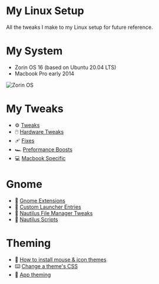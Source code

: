 # My Linux Setup
All the tweaks I make to my Linux setup for future reference.

# My System 
- Zorin OS 16 (based on Ubuntu 20.04 LTS)
- Macbook Pro early 2014

![Zorin OS](mockup.jpg)

# My Tweaks
- ⚙️ [Tweaks](Tweaks.md)
- 🖱️ [Hardware Tweaks](HardwareTweaks.md)
- 🩹 [Fixes](Fixes.md)
- 🏎️ [Preformance Boosts](PreformanceBoosts.md)
- 💻 [Macbook Specific](MacbookSpecific.md)

# Gnome
- 👣 [Gnome Extensions](GnomeExtensions.md)
- 👣 [Custom Launcher Entries](GnomeCustomLauncherEntries.md)
- 📁 [Nautilus File Manager Tweaks](Nautilus.md)
- 📁 [Nautilus Scripts](NautilusScripts.md)

# Theming
- 🎨 [How to install mouse & icon themes](HowToInstallMouseAndIconThemes.md)
- ⌨️ [Change a theme's CSS](ChangeAThemesCSS.md)
- 🧰 [App theming](AppTheming.md)
